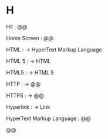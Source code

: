 # H

Hit
: @@

Home Screen
: @@

HTML
: → HyperText Markup Language

HTML 5
: → HTML

HTML5
: → HTML 5

HTTP
: → @@

HTTPS
: → @@

Hyperlink
: → Link

HyperText Markup Language
: @@

@@
